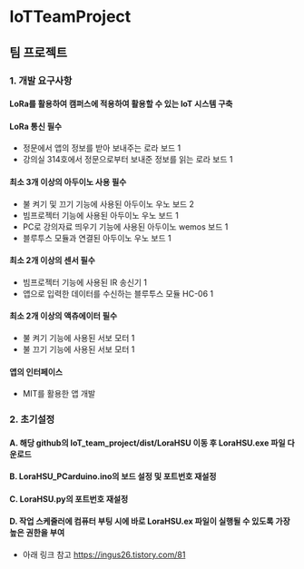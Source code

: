 # IoTTeamProject


## 팀 프로젝트

### 1. 개발 요구사항
 #### LoRa를 활용하여 캠퍼스에 적용하여 활용할 수 있는 IoT 시스템 구축
 #### LoRa 통신 필수
 - 정문에서 앱의 정보를 받아 보내주는 로라 보드 1
 - 강의실 314호에서 정문으로부터 보내준 정보를 읽는 로라 보드 1
 #### 최소 3개 이상의 아두이노 사용 필수
 - 불 켜기 및 끄기 기능에 사용된 아두이노 우노 보드 2
 - 빔프로젝터 기능에 사용된 아두이노 우노 보드 1
 - PC로 강의자료 띄우기 기능에 사용된 아두이노 wemos 보드 1
 - 블루투스 모듈과 연결된 아두이노 우노 보드 1
 #### 최소 2개 이상의 센서 필수
 - 빔프로젝터 기능에 사용된 IR 송신기 1
 - 앱으로 입력한 데이터를 수신하는 블루투스 모듈 HC-06 1
 #### 최소 2개 이상의 액츄에이터 필수
 - 불 켜기 기능에 사용된 서보 모터 1
 - 불 끄기 기능에 사용된 서보 모터 1
 #### 앱의 인터페이스 
 - MIT를 활용한 앱 개발
 
### 2. 초기설정
 #### A. 해당 github의 IoT_team_project/dist/LoraHSU 이동 후 LoraHSU.exe 파일 다운로드
 
 #### B. LoraHSU_PCarduino.ino의 보드 설정 및 포트번호 재설정
 
 #### C. LoraHSU.py의 포트번호 재설정
 
 #### D. 작업 스케줄러에 컴퓨터 부팅 시에 바로 LoraHSU.ex 파일이 실행될 수 있도록 가장 높은 권한을 부여
 - 아래 링크 참고
 https://ingus26.tistory.com/81
